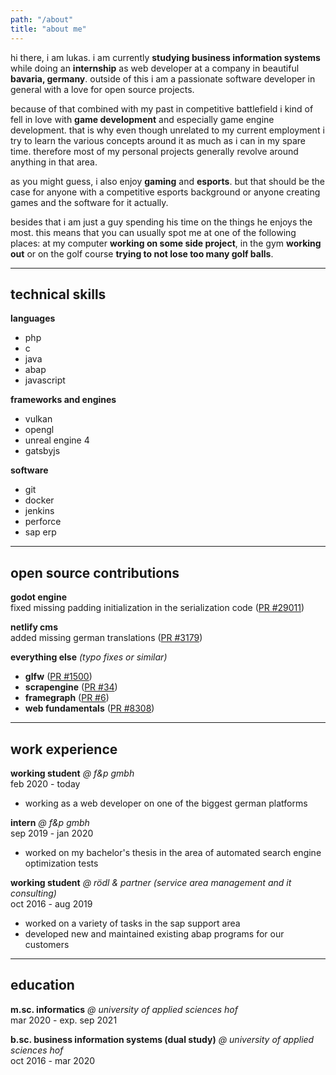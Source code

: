 ```yaml
---
path: "/about"
title: "about me"
---
```


hi there, i am lukas. i am currently **studying business information systems** while doing an **internship** as web developer at a company in beautiful **bavaria, germany**. outside of this i am a passionate software developer in general with a love for open source projects.

because of that combined with my past in competitive battlefield i kind of fell in love with **game development** and especially game engine development. that is why even though unrelated to my current employment i try to learn the various concepts around it as much as i can in my spare time. therefore most of my personal projects generally revolve around anything in that area.

as you might guess, i also enjoy **gaming** and **esports**. but that should be the case for anyone with a competitive esports background or anyone creating games and the software for it actually.

besides that i am just a guy spending his time on the things he enjoys the most. this means that you can usually spot me at one of the following places: at my computer **working on some side project**, in the gym **working out** or on the golf course **trying to not lose too many golf balls**.

---

## technical skills

**languages**
- php
- c
- java
- abap
- javascript

**frameworks and engines**
- vulkan
- opengl
- unreal engine 4
- gatsbyjs

**software**
- git
- docker
- jenkins
- perforce
- sap erp

---

## open source contributions

**godot engine** \
fixed missing padding initialization in the serialization code ([PR #29011](https://github.com/godotengine/godot/pull/29011))

**netlify cms** \
added missing german translations ([PR #3179](https://github.com/netlify/netlify-cms/pull/3179))

**everything else** *(typo fixes or similar)*

- **glfw** ([PR #1500](https://github.com/glfw/glfw/pull/1500))
- **scrapengine** ([PR #34](https://github.com/ScrappyCocco/ScrapEngine/pull/34))
- **framegraph** ([PR #6](https://github.com/azhirnov/FrameGraph/pull/6))
- **web fundamentals** ([PR  #8308](https://github.com/google/WebFundamentals/pull/8308))

---

## work experience

**working student** *@ f&p gmbh* \
feb 2020 - today

- working as a web developer on one of the biggest german platforms

**intern** *@ f&p gmbh* \
sep 2019 - jan 2020

- worked on my bachelor's thesis in the area of automated search engine optimization tests

**working student** *@ rödl & partner (service area management and it consulting)* \
oct 2016 - aug 2019

- worked on a variety of tasks in the sap support area
- developed new and maintained existing abap programs for our customers

---

## education

**m.sc. informatics** *@ university of applied sciences hof* \
mar 2020 - exp. sep 2021

**b.sc. business information systems (dual study)** *@ university of applied sciences hof* \
oct 2016 - mar 2020
